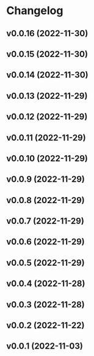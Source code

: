 # Changelog

<!--next-version-placeholder-->

## v0.0.16 (2022-11-30)


## v0.0.15 (2022-11-30)


## v0.0.14 (2022-11-30)


## v0.0.13 (2022-11-29)


## v0.0.12 (2022-11-29)


## v0.0.11 (2022-11-29)


## v0.0.10 (2022-11-29)


## v0.0.9 (2022-11-29)


## v0.0.8 (2022-11-29)


## v0.0.7 (2022-11-29)


## v0.0.6 (2022-11-29)


## v0.0.5 (2022-11-29)


## v0.0.4 (2022-11-28)


## v0.0.3 (2022-11-28)


## v0.0.2 (2022-11-22)


## v0.0.1 (2022-11-03)

